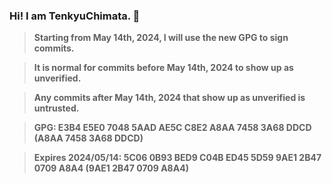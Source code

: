 ### Hi! I am TenkyuChimata. 👋

>   **Starting from May 14th, 2024, I will use the new GPG to sign commits.**

>   **It is normal for commits before May 14th, 2024 to show up as unverified.**

>   **Any commits after May 14th, 2024 that show up as unverified is untrusted.**

>   **GPG: E3B4 E5E0 7048 5AAD AE5C C8E2 A8AA 7458 3A68 DDCD (A8AA 7458 3A68 DDCD)**

>   **Expires 2024/05/14: 5C06 0B93 BED9 C04B ED45 5D59 9AE1 2B47 0709 A8A4 (9AE1 2B47 0709 A8A4)**
